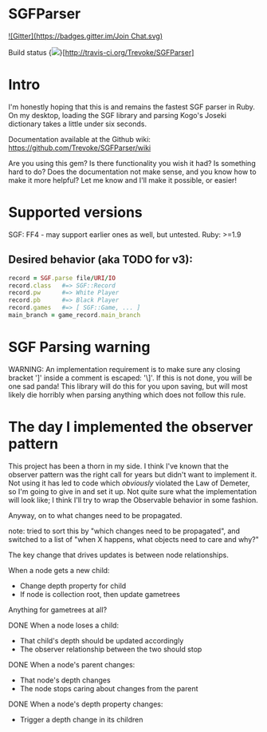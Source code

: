 # SGFParser
[![Gitter](https://badges.gitter.im/Join Chat.svg)](https://gitter.im/Trevoke/SGFParser?utm_source=badge&utm_medium=badge&utm_campaign=pr-badge&utm_content=badge)

Build status {<img src="https://secure.travis-ci.org/Trevoke/SGFParser.png" />}[http://travis-ci.org/Trevoke/SGFParser]

# Intro
I'm honestly hoping that this is and remains the fastest SGF parser in Ruby. On my desktop, loading the SGF library and parsing Kogo's Joseki dictionary takes a little under six seconds.

Documentation available at the Github wiki: https://github.com/Trevoke/SGFParser/wiki


Are you using this gem? Is there functionality you wish it had? Is something hard to do? Does the documentation not make sense, and you know how to make it more helpful? Let me know and I'll make it possible, or easier!

# Supported versions
SGF: FF4 - may support earlier ones as well, but untested.
Ruby: >=1.9


## Desired behavior (aka TODO for v3):

```ruby
record = SGF.parse file/URI/IO
record.class   #=> SGF::Record
record.pw      #=> White Player
record.pb      #=> Black Player
record.games   #=> [ SGF::Game, ... ]
main_branch = game_record.main_branch
```

# SGF Parsing warning
WARNING: An implementation requirement is to make sure any closing bracket ']' inside a comment is escaped: '\\]'. If this is not done, you will be one sad panda! This library will do this for you upon saving, but will most likely die horribly when parsing anything which does not follow this rule.

# The day I implemented the observer pattern

This project has been a thorn in my side. I think I've known that the observer pattern was the right call for years but didn't want to implement it. Not using it has led to code which *obviously* violated the Law of Demeter, so I'm going to give in and set it up. Not quite sure what the implementation will look like; I think I'll try to wrap the Observable behavior in some fashion.

Anyway, on to what changes need to be propagated.

note: tried to sort this by "which changes need to be propagated", and switched to a list of "when X happens, what objects need to care and why?"

The key change that drives updates is between node relationships.

When a node gets a new child:
- Change depth property for child
- If node is collection root, then update gametrees

Anything for gametrees at all?

DONE When a node loses a child:
- That child's depth should be updated accordingly
- The observer relationship between the two should stop

DONE When a node's parent changes:
- That node's depth changes
- The node stops caring about changes from the parent

DONE When a node's depth property changes:
- Trigger a depth change in its children

